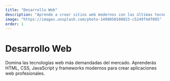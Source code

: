 ```yaml
---
title: "Desarrollo Web"
description: "Aprende a crear sitios web modernos con las últimas tecnologías"
image: "https://images.unsplash.com/photo-1498050108023-c5249f4df085"
order: 1
---
```


# Desarrollo Web

Domina las tecnologías web más demandadas del mercado. Aprenderás HTML, CSS, JavaScript y frameworks modernos para crear aplicaciones web profesionales.
